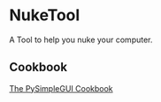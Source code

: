 # NukeTool

A Tool to help you nuke your computer.

## Cookbook
[The PySimpleGUI Cookbook](https://pysimplegui.readthedocs.io/en/latest/cookbook/)
